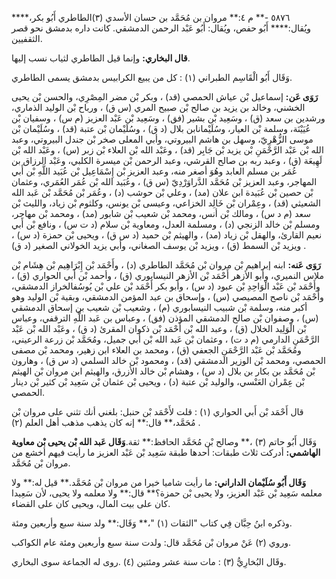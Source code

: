 ٥٨٧٦ -** م ٤:** مروان بن مُحَمَّد بن حسان الأسدي (٣)الطاطري أَبُو بكر،**** ويُقال:**** أَبُو حفص، ويُقال: أَبُو عَبْد الرحمن الدمشقي. كانت داره بدمشق نحو قصر الثقفيين.

**قال البخاري:** وإنما قيل الطاطري لثياب نسب إليها.

وَقَال أَبُو الْقَاسِم الطبراني (١) : كل من يبيع الكرابيس بدمشق يسمى الطاطري.

**رَوَى عَن:** إسماعيل بْن عياش الحمصي (قد) ، وبكر بْن مضر المِصْرِي، والحسن بْن يحيى الخشني، وخالد بن يزيد بن صالح بْن صبيح المري (س ق) ، ورباح بْن الوليد الذماري، ورشدين بن سعد (ق) ، وسَعِيد بْن بشير (فق) ، وسَعِيد بْن عَبْد العزيز (م س) ، وسفيان بْن عُيَيْنَة، وسلمة بْن العيار، وسُلَيْمانابن بلال (د ق) ، وسُلَيْمان بْن عتبة (قد) ، وسُلَيْمان بْن موسى الزُّهْرِيّ، وسهل بن هاشم البيروتي، وأبي المعلى صخر بْن جندل البيروتي، وعبد الله بْن عَبْد الرَّحْمَنِ بْن يزيد بْن جَابِر (قد) ، وعَبْد الله بْن العلاء بْن زبر (س) ، وعَبْد الله بْن لَهِيعَة (ق) ، وعبد ربه بن صالح القرشي، وعبد الرحمن بْن ميسرة الكلبي، وعَبْد الرزاق بن عُمَر بن مسلم العابد وهُوَ أصغر منه، وعبد العزيز بْن إِسْمَاعِيل بْن عُبَيد اللَّهِ بْن أَبي المهاجر، وعبد العزيز بْن مُحَمَّد الدَّراوَرْدِيّ (س ق) ، وعُبَيد الله بْن عُمَر العُمَري، وعثمان بْن حصين بْن عُبَيدة ابن علان (مد) ، وعلي بْن حوشب (د) ، وعُمَر بْن مُحَمَّد بْن عَبد الله الشعيثي (قد) ، وعِمْران بْن خَالِد الخزاعي، وعيسى بْن يونس، وكلثوم بْن زياد، والليث بْن سعد (م د س) ، ومالك بْن أنس، ومحمد بْن شعيب بْن شابور (مد) ، ومحمد بْن مهاجر، ومسلم بْن خالد الزنجي (د) ، ومسلمة العدل، ومعاوية بْن سلام (د ت س) ، ونافع بْن أَبي نعيم القارئ، والهقل بْن زياد (مد) ، والهيثم بْن حميد (د س ق) ، ويحيى بْن حمزة (د س) ، ويزيد بْن السمط (ق) ، ويزيد بْن يوسف الصغاني، وأبي يزيد الخولاني الصغير (د ق) .

**رَوَى عَنه:** ابنه إبراهيم بْن مروان بْن مُحَمَّد الطاطري (د) ، وأَحْمَد بْن إِبْرَاهِيم بْن هِشَام بْن ملاس النميري، وأبو الأزهر أَحْمَد بْن الأزهر النيسابوري (ق) ، وأحمد بْن أَبي الحواري (ق) ، وأَحْمَد بْن عَبْد الْوَاحِدِ بْن عبود (د س) ، وأبو بكر أَحْمَد بْن علي بْن يُوسُفالخراز الدمشقي، وأَحْمَد بْن ناصح المصيصي (س) ، وإسحاق بن عبد المؤمن الدمشقي، وبقية بْن الوليد وهو أكبر منه، وسلمة بْن شبيب النيسابوري (م) ، وشعيب بْن شعيب بن إسحاق الدمشقي (س) ، وصفوان بْن صالح الدمشقي المؤذن (فق) ، وعباس بن عَبد اللَّهِ الترقفي، وعباس بْن الْوَلِيد الخلال (ق) ، وعبد الله بْن أَحْمَد بْن ذكوان المقرئ (د ق) ، وعَبْد الله بْن عَبْد الرَّحْمَنِ الدارمي (م د ت) ، وعثمان بْن عَبد الله بْن أَبي جميل، ومُحَمَّد بْن زرعة الرعيني، ومُحَمَّد بْن عَبْد الرَّحْمَنِ الجعفي (ق) ، ومحمد بن العلاء ابن زهير، ومحمد بْن مصفى الحمصي، ومحمد بْن الوزير الدمشقي (قد) ، ومحمود بْن خالد السلمي (د س ق) ، وهارون بْن مُحَمَّد بن بكار بن بلال (د س) ، وهشام بْن خالد الأزرق، والهيثم ابن مروان بْن الهيثم بْن عِمْران العَنْسي، والوليد بْن عتبة (د) ، ويحيى بْن عثمان بْن سَعِيد بْن كثير بْن دينار الحمصي.

قال أَحْمَد بْن أَبي الحواري (١) : قلت لأَحْمَد بْن حنبل: بلغني أنك تثني على مروان بْن مُحَمَّد،** قال:** إنه كان يذهب مذهب أهل العلم (٢) .

وَقَال أَبُو حاتم (٣) ،** وصالح بْن مُحَمَّد الحافظ:** ثقة.**وَقَال عَبد الله بْن يحيى بْن معاوية الهاشمي:** أدركت ثلاث طبقات: أحدها طبقة سَعِيد بْن عَبْد العزيز ما رأيت فيهم أخشع من مروان بْن مُحَمَّد.

**وَقَال أَبُو سُلَيْمان الداراني:** ما رأيت شاميا خيرا من مروان بْن مُحَمَّد.** قيل له:** ولا معلمه سَعِيد بْن عَبْد العزيز، ولا يحيى بْن حمزة؟** قال:** ولا معلمه ولا يحيى، لأن سَعِيدا كان على بيت المال، ويحيى كان على القضاء.

وذكره ابنُ حِبَّان فِي كتاب "الثقات (١) "،** وَقَال:** ولد سنة سبع وأربعين ومئة.

وروي (٢) عَنْ مروان بْن مُحَمَّد قال: ولدت سنة سبع وأربعين ومئة عام الكواكب.

وقَال البُخارِيُّ (٣) : مات سنة عشر ومئتين (٤) .روى له الجماعة سوى البخاري.